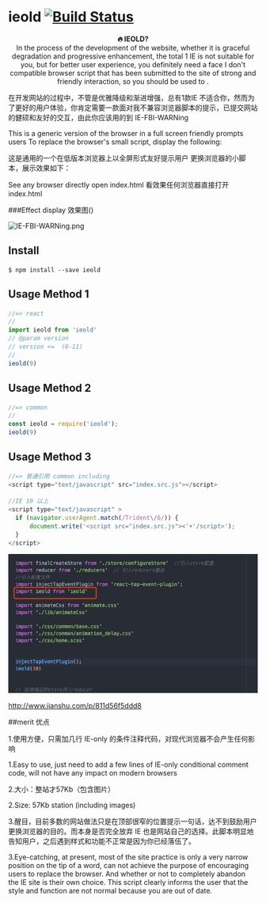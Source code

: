 # ieold  [![Build Status](https://travis-ci.org/sindresorhus/query-string.svg?branch=master)](https://github.com/976500133/IE-FBI-WARNing)


<p align="center"><b>🔥 IEOLD?</b><br>In the process of the development of the website, whether it is graceful degradation and progressive enhancement, the total 1 IE is not suitable for you, but for better user experience, you definitely need a face I don't compatible browser script that has been submitted to the site of strong and friendly interaction, so you should be used to
.</p>



在开发网站的过程中，不管是优雅降级和渐进增强，总有1款IE 不适合你，然而为了更好的用户体验，你肯定需要一款面对我不兼容浏览器脚本的提示，已提交网站的健硕和友好的交互，由此你应该用的到
IE-FBI-WARNing


This is a generic version of the browser in a full screen friendly prompts users
To replace the browser's small script, display the following:


这是通用的一个在低版本浏览器上以全屏形式友好提示用户
更换浏览器的小脚本，展示效果如下：

See any browser directly open index.html
看效果任何浏览器直接打开index.html


###Effect display 效果图()


![IE-FBI-WARNing.png](http://upload-images.jianshu.io/upload_images/1899643-12e8df2d8c6232de.png?imageMogr2/auto-orient/strip%7CimageView2/2/w/1240)



## Install

```
$ npm install --save ieold
```

## Usage Method 1

```js
//=> react
//
import ieold from 'ieold'
// @param version
// version <=  (6-11)
//
ieold(9)

```


## Usage Method 2


```js
//=> common
//
const ieold = require('ieold');
ieold(9)

```


## Usage Method 3

```js
//=> 普通引用 common including
<script type="text/javascript" src="index.src.js"></script>

//IE 10 以上
<script type="text/javascript" >
  if (navigator.userAgent.match(/Trident\/6/)) {
      document.write('<script src="index.src.js"><'+'/script>');
  }
</script>

```


![react use](./assets/d.png)

http://www.jianshu.com/p/811d56f5ddd8


##merit 优点

1.使用方便，只需加几行 IE-only 的条件注释代码，对现代浏览器不会产生任何影响

1.Easy to use, just need to add a few lines of IE-only conditional comment code, will not have any impact on modern browsers



2.大小：整站才57Kb（包含图片）

2.Size: 57Kb station (including images)



3.醒目，目前多数的网站做法只是在顶部很窄的位置提示一句话，达不到鼓励用户更换浏览器的目的。而本身是否完全放弃 IE 也是网站自己的选择。此脚本明显地告知用户，之后遇到样式和功能不正常是因为你已经落伍了。

3.Eye-catching, at present, most of the site practice is only a very narrow position on the tip of a word, can not achieve the purpose of encouraging users to replace the browser. And whether or not to completely abandon the IE site is their own choice. This script clearly informs the user that the style and function are not normal because you are out of date.

